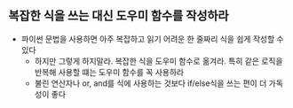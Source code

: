 ## 복잡한 식을 쓰는 대신 도우미 함수를 작성하라

- 파이썬 문법을 사용하면 아주 복잡하고 읽기 어려운 한 줄짜리 식을 쉽게 작성할 수 있다
    - 하지만 그렇게 하지말라. 복잡한 식을 도우미 함수로 옮겨라. 특히 같은 로직을 반복해 사용할 떄는 도우미 함수를 꼭 사용하라
    - 불린 연산자나 or, and를 식에 사용하는 것보다 if/else식을 쓰는 편이 더 가독성이 좋다 